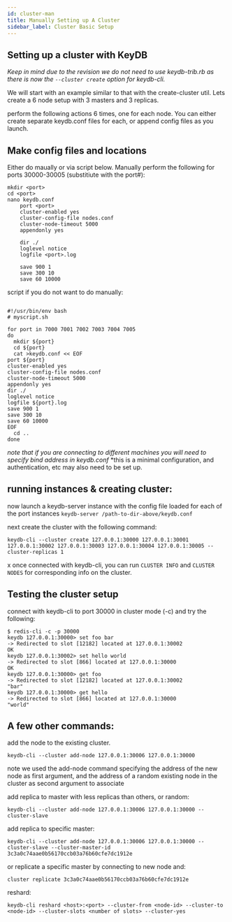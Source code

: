 ```yaml
---
id: cluster-man
title: Manually Setting up A Cluster
sidebar_label: Cluster Basic Setup
---
```


## Setting up a cluster with KeyDB

*Keep in mind due to the revision we do not need to use keydb-trib.rb as there is now the `--cluster create` option for keydb-cli.*

We will start with an example similar to that with the create-cluster util. Lets create a 6 node setup with 3 masters and 3 replicas.

perform the following actions 6 times, one for each node. You can either create separate keydb.conf files for each, or append config files as you launch.

## Make config files and locations

Either do maually or via script below. Manually perform the following for ports 30000-30005 (substitiute <port> with the port#):
```
mkdir <port>
cd <port> 
nano keydb.conf
	port <port>
	cluster-enabled yes
	cluster-config-file nodes.conf
	cluster-node-timeout 5000
	appendonly yes
	
	dir ./
	loglevel notice
	logfile <port>.log

	save 900 1
	save 300 10
	save 60 10000
```

script if you do not want to do manually:

```

#!/usr/bin/env bash
# myscript.sh

for port in 7000 7001 7002 7003 7004 7005
do
  mkdir ${port}
  cd ${port}
  cat >keydb.conf << EOF
port ${port}
cluster-enabled yes
cluster-config-file nodes.conf
cluster-node-timeout 5000
appendonly yes
dir ./
loglevel notice
logfile ${port}.log
save 900 1
save 300 10
save 60 10000
EOF
  cd ..
done
```

*note that if you are connecting to different machines you will need to specify bind address in keydb.conf*
*this is a minimal configuration, and authentication, etc may also need to be set up.

## running instances & creating cluster:

now launch a keydb-server instance with the config file loaded for each of the port instances `keydb-server /path-to-dir-above/keydb.conf`

next create the cluster with the following command:
```
keydb-cli --cluster create 127.0.0.1:30000 127.0.0.1:30001 127.0.0.1:30002 127.0.0.1:30003 127.0.0.1:30004 127.0.0.1:30005 --cluster-replicas 1
```
x
once connected with keydb-cli, you can run `CLUSTER INFO` and `CLUSTER NODES` for corresponding info on the cluster.

## Testing the cluster setup

connect with keydb-cli to port 30000 in cluster mode (-c) and try the following:
```
$ redis-cli -c -p 30000
keydb 127.0.0.1:30000> set foo bar
-> Redirected to slot [12182] located at 127.0.0.1:30002
OK
keydb 127.0.0.1:30002> set hello world
-> Redirected to slot [866] located at 127.0.0.1:30000
OK
keydb 127.0.0.1:30000> get foo
-> Redirected to slot [12182] located at 127.0.0.1:30002
"bar"
keydb 127.0.0.1:30000> get hello
-> Redirected to slot [866] located at 127.0.0.1:30000
"world"
```

## A few other commands:

add the node to the existing cluster.
```
keydb-cli --cluster add-node 127.0.0.1:30006 127.0.0.1:30000
```
note we used the add-node command specifying the address of the new node as first argument, and the address of a random existing node in the cluster as second argument to associate

add replica to master with less replicas than others, or random:
```
keydb-cli --cluster add-node 127.0.0.1:30006 127.0.0.1:30000 --cluster-slave
```
add replica to specific master:
```
keydb-cli --cluster add-node 127.0.0.1:30006 127.0.0.1:30000 --cluster-slave --cluster-master-id 3c3a0c74aae0b56170ccb03a76b60cfe7dc1912e
```
or replicate a specific master by connecting to new node and:
```
cluster replicate 3c3a0c74aae0b56170ccb03a76b60cfe7dc1912e
```
reshard:
```
keydb-cli reshard <host>:<port> --cluster-from <node-id> --cluster-to <node-id> --cluster-slots <number of slots> --cluster-yes
```

